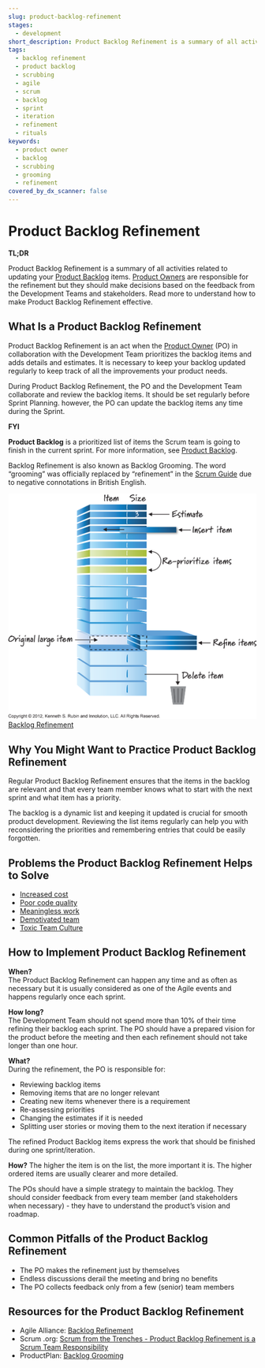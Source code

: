 ```yaml
---
slug: product-backlog-refinement
stages:
  - development
short_description: Product Backlog Refinement is a summary of all activities related to updating your Product Backlog items. Product Owners are responsible for the refinement but they should make decisions based on the feedback from the Development Team and stakeholders.
tags:
  - backlog refinement
  - product backlog
  - scrubbing
  - agile
  - scrum
  - backlog
  - sprint
  - iteration
  - refinement
  - rituals
keywords:
  - product owner
  - backlog
  - scrubbing
  - grooming
  - refinement
covered_by_dx_scanner: false
---
```


# Product Backlog Refinement

**TL;DR**

Product Backlog Refinement is a summary of all activities related to updating your [Product Backlog](/practices/product-backlog) items. [Product Owners](/practices/product-owner) are responsible for the refinement but they should make decisions based on the feedback from the Development Teams and stakeholders. Read more to understand how to make Product Backlog Refinement effective.

## What Is a Product Backlog Refinement

Product Backlog Refinement is an act when the [Product Owner](/practices/product-owner) (PO) in collaboration with the Development Team prioritizes the backlog items and adds details and estimates. It is necessary to keep your backlog updated regularly to keep track of all the improvements your product needs.

During Product Backlog Refinement, the PO and the Development Team collaborate and review the backlog items. It should be set regularly before Sprint Planning. however, the PO can update the backlog items any time during the Sprint.

**FYI**  

**Product Backlog** is a prioritized list of items the Scrum team is going to finish in the current sprint. For more information, see [Product Backlog](/practices/product-backlog).  

Backlog Refinement is also known as Backlog Grooming. The word “grooming” was officially replaced by “refinement” in the [Scrum Guide](https://www.scrum.org/resources/scrum-guide) due to negative connotations in British English.

![Backlog Refinement](/files/backlog_refinement.png)
 [Backlog Refinement](https://innolution.com/essential-scrum/table-of-contents/chapter-6-product-backlog)

## Why You Might Want to Practice Product Backlog Refinement

Regular Product Backlog Refinement ensures that the items in the backlog are relevant and that every team member knows what to start with the next sprint and what item has a priority.

The backlog is a dynamic list and keeping it updated is crucial for smooth product development. Reviewing the list items regularly can help you with reconsidering the priorities and remembering entries that could be easily forgotten.

## Problems the Product Backlog Refinement Helps to Solve

- [Increased cost](/problems/increased-cost)
- [Poor code quality](/problems/poor-code-quality)
- [Meaningless work](/problems/meaningless-work)
- [Demotivated team](/problems/demotivated-team)
- [Toxic Team Culture](/problems/toxic-team-culture)

## How to Implement Product Backlog Refinement

**When?**  
The Product Backlog Refinement can happen any time and as often as necessary but it is usually considered as one of the Agile events and happens regularly once each sprint.

**How long?**  
The Development Team should not spend more than 10% of their time refining their backlog each sprint. The PO should have a prepared vision for the product before the meeting and then each refinement should not take longer than one hour.

**What?**  
During the refinement, the PO is responsible for:

- Reviewing backlog items
- Removing items that are no longer relevant
- Creating new items whenever there is a requirement
- Re-assessing priorities
- Changing the estimates if it is needed
- Splitting user stories or moving them to the next iteration if necessary

The refined Product Backlog items express the work that should be finished during one sprint/iteration.

**How?**
The higher the item is on the list, the more important it is. The higher ordered items are usually clearer and more detailed.

The POs should have a simple strategy to maintain the backlog. They should consider feedback from every team member (and stakeholders when necessary) - they have to understand the product’s vision and roadmap.

## Common Pitfalls of the Product Backlog Refinement

- The PO makes the refinement just by themselves
- Endless discussions derail the meeting and bring no benefits
- The PO collects feedback only from a few (senior) team members

## Resources for the Product Backlog Refinement

- Agile Alliance: [Backlog Refinement](https://www.agilealliance.org/glossary/backlog-grooming/)
- Scrum .org: [Scrum from the Trenches - Product Backlog Refinement is a Scrum Team Responsibility
  ](https://www.scrum.org/resources/blog/scrum-trenches-product-backlog-refinement-scrum-team-responsibility)
- ProductPlan: [Backlog Grooming](https://www.productplan.com/glossary/backlog-grooming/)

